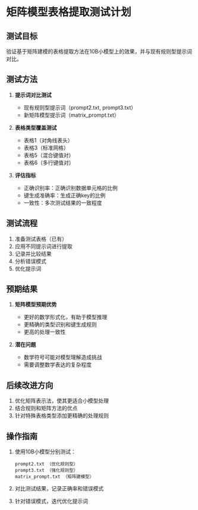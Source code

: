 # 矩阵模型表格提取测试计划

## 测试目标

验证基于矩阵建模的表格提取方法在10B小模型上的效果，并与现有规则型提示词对比。

## 测试方法

1. **提示词对比测试**
   - 现有规则型提示词（prompt2.txt, prompt3.txt）
   - 新矩阵模型提示词（matrix_prompt.txt）

2. **表格类型覆盖测试**
   - 表格1（对角线表头）
   - 表格3（标准网格）
   - 表格5（混合键值对）
   - 表格6（多行键值对）

3. **评估指标**
   - 正确识别率：正确识别数据单元格的比例
   - 键生成准确率：生成正确key的比例
   - 一致性：多次测试结果的一致程度

## 测试流程

1. 准备测试表格（已有）
2. 应用不同提示词进行提取
3. 记录并比较结果
4. 分析错误模式
5. 优化提示词

## 预期结果

1. **矩阵模型预期优势**
   - 更好的数学形式化，有助于模型推理
   - 更精确的类型识别和键生成规则
   - 更高的处理一致性

2. **潜在问题**
   - 数学符号可能对模型理解造成挑战
   - 需要调整数学表达的复杂程度

## 后续改进方向

1. 优化矩阵表示法，使其更适合小模型处理
2. 结合规则和矩阵方法的优点
3. 针对特殊表格类型添加更精确的处理规则

## 操作指南

1. 使用10B小模型分别测试：
   ```
   prompt2.txt （优化规则型）
   prompt3.txt （强化规则型）
   matrix_prompt.txt （矩阵建模型）
   ```

2. 对比测试结果，记录正确率和错误模式

3. 针对错误模式，迭代优化提示词
